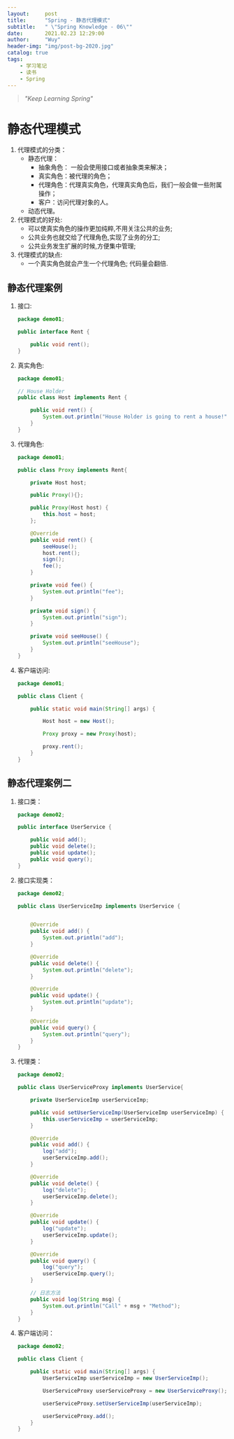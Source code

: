 ```yaml
---
layout:     post
title:      "Spring - 静态代理模式"
subtitle:   " \"Spring Knowledge - 06\""
date:       2021.02.23 12:29:00
author:     "Wuy"
header-img: "img/post-bg-2020.jpg"
catalog: true
tags:
    - 学习笔记
    - 读书
    - Spring
---
```


> *"Keep Learning Spring"*

# 静态代理模式

1. 代理模式的分类：
   - 静态代理：
     - 抽象角色： 一般会使用接口或者抽象类来解决；
     - 真实角色：被代理的角色；
     - 代理角色：代理真实角色，代理真实角色后，我们一般会做一些附属操作；
     - 客户：访问代理对象的人。
   - 动态代理。
2. 代理模式的好处:
   - 可以使真实角色的操作更加纯粹,不用关注公共的业务;
   - 公共业务也就交给了代理角色,实现了业务的分工;
   - 公共业务发生扩展的时候,方便集中管理;
3. 代理模式的缺点:
   - 一个真实角色就会产生一个代理角色; 代码量会翻倍.

## 静态代理案例

1. 接口:

   ```java
   package demo01;
   
   public interface Rent {
   
       public void rent();
   }
   ```

2. 真实角色:

   ```java
   package demo01;
   
   // House Holder
   public class Host implements Rent {
   
       public void rent() {
           System.out.println("House Holder is going to rent a house!");
       }
   }
   ```

3. 代理角色:

   ```java
   package demo01;
   
   public class Proxy implements Rent{
   
       private Host host;
   
       public Proxy(){};
   
       public Proxy(Host host) {
           this.host = host;
       };
   
       @Override
       public void rent() {
           seeHouse();
           host.rent();
           sign();
           fee();
       }
   
       private void fee() {
           System.out.println("fee");
       }
   
       private void sign() {
           System.out.println("sign");
       }
   
       private void seeHouse() {
           System.out.println("seeHouse");
       }
   }
   ```

4. 客户端访问:

   ```java
   package demo01;
   
   public class Client {
   
       public static void main(String[] args) {
   
           Host host = new Host();
   
           Proxy proxy = new Proxy(host);
   
           proxy.rent();
       }
   }
   ```

## 静态代理案例二

1. 接口类：

   ```java
   package demo02;
   
   public interface UserService {
   
       public void add();
       public void delete();
       public void update();
       public void query();
   }
   ```

2. 接口实现类：

   ```java
   package demo02;
   
   public class UserServiceImp implements UserService {
   
   
       @Override
       public void add() {
           System.out.println("add");
       }
   
       @Override
       public void delete() {
           System.out.println("delete");
       }
   
       @Override
       public void update() {
           System.out.println("update");
       }
   
       @Override
       public void query() {
           System.out.println("query");
       }
   }
   ```

3. 代理类：

   ```java
   package demo02;
   
   public class UserServiceProxy implements UserService{
   
       private UserServiceImp userServiceImp;
   
       public void setUserServiceImp(UserServiceImp userServiceImp) {
           this.userServiceImp = userServiceImp;
       }
   
       @Override
       public void add() {
           log("add");
           userServiceImp.add();
       }
   
       @Override
       public void delete() {
           log("delete");
           userServiceImp.delete();
       }
   
       @Override
       public void update() {
           log("update");
           userServiceImp.update();
       }
   
       @Override
       public void query() {
           log("query");
           userServiceImp.query();
       }
   
       // 日志方法
       public void log(String msg) {
           System.out.println("Call" + msg + "Method");
       }
   }
   ```

4. 客户端访问：

   ```java
   package demo02;
   
   public class Client {
   
       public static void main(String[] args) {
           UserServiceImp userServiceImp = new UserServiceImp();
   
           UserServiceProxy userServiceProxy = new UserServiceProxy();
   
           userServiceProxy.setUserServiceImp(userServiceImp);
   
           userServiceProxy.add();
       }
   }
   ```